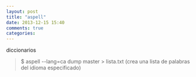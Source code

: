 ```yaml
---
layout: post
title: "aspell"
date: 2013-12-15 15:40
comments: true
categories: 
---
```

diccionarios

>$ aspell --lang=ca dump master > lista.txt  (crea una lista de palabras del idioma especificado)

